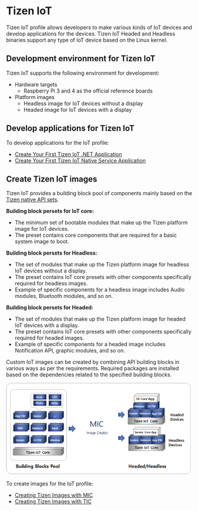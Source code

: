 # Tizen IoT

Tizen IoT profile allows developers to make various kinds of IoT devices and develop applications for the devices.
Tizen IoT Headed and Headless binaries support any type of IoT device based on the Linux kernel.

## Development environment for Tizen IoT
Tizen IoT supports the following environment for development:
- Hardware targets
    - Raspberry Pi 3 and 4 as the official reference boards
- Platform images
    - Headless image for IoT devices without a display
    - Headed image for IoT devices with a display

## Develop applications for Tizen IoT
To develop applications for the IoT profile:
- [Create Your First Tizen IoT .NET Application](../../../application/dotnet/get-started/first-app.md)
- [Create Your First Tizen IoT Native Service Application](../../../application/native/get-started/iot/first-app.md)

## Create Tizen IoT images
Tizen IoT provides a building block pool of components mainly based on the [Tizen native API sets](../../../application/native/api/iot-headed/latest/index.html).

**Building block persets for IoT core:**
- The minimum set of bootable modules that make up the Tizen platform image for IoT devices.
- The preset contains core components that are required for a basic system image to boot.

**Building block persets for Headless:**
- The set of modules that make up the Tizen platform image for headless IoT devices without a display.
- The preset contains IoT core presets with other components specifically required for headless images.
- Example of specific components for a headless image includes Audio modules, Bluetooth modules, and so on.

**Building block persets for Headed:**
- The set of modules that make up the Tizen platform image for headed IoT devices with a display.
- The preset contains IoT core presets with other components specifically required for headed images.
- Example of specific components for a headed image includes Notification API, graphic modules, and so on.

Custom IoT images can be created by combining API building blocks in various ways as per the requirements. Required packages are installed based on the dependencies related to the specified building blocks.

![iot_building_block](media/iot_building_block.png)

To create images for the IoT profile:
- [Creating Tizen Images with MIC](../../developing/creating.md)
- [Creating Tizen Images with TIC](../../developing/creating-tic.md)
